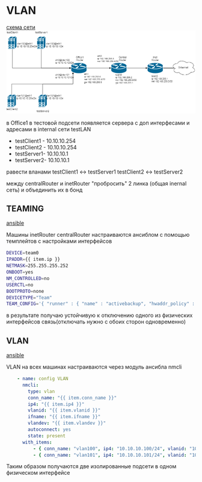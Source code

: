 # VLAN

[схема сети](https://www.draw.io/?lightbox=1&highlight=0000ff&edit=_blank&layers=1&nav=1#R7Vzbkto4EP0aHoey5Bt%2BDJOZJFXZDRVqd5N92RK2ACXGYmxx269fyZaxZRnmEsCGdSqVoJYsS336tKRWQ8%2B8X2w%2FxGg5%2F40GOOxBI9j2zPc9CKFt8n%2BFYJcJHA9mgllMgkwECsGY%2FIul0JDSFQlwojRklIaMLFWhT6MI%2B0yRoTimG7XZlIbqW5dohjXB2EehLv2LBGwupcDxioqPmMzm8tUD6GYVE%2BT%2FnMV0Fcn39aA5Tf9k1QuU9yUnmsxRQDclkfnQM%2B9jSln2abG9x6FQba627LnHA7X7ccc4Yi96wHeR406mg2lgQtOY3gE762KNwpVUxqeI4TjCTI6Y7XIt8a44ILww5NNYCqEf0hXvebiZE4bHS%2BQL4YabCJfN2SLkJcA%2FpgrCYghG9nCmA1Hw6YL4eQWL6c89AOLBKY3YI1qQUNjVnzgOUISkWBoR4Coc6lqQilnjmOFtSSS18gHTBWbxjjfJTdjwJETShE3XysqbkkHkMM7LtiBlSNrgbN93gQP%2FIKGohyWMZ18H8O9Pq4BtRuPNj9Xm9%2BHd3mZKCATcbGWRxmxOZzRC4UMhrai6aPOZ0qVU6g%2FM2E6qD60YVbHCW8K%2BlT5%2FF131bVl6v5U9p4VdqTDCMeHzxnEui7gOvpULpZ5EsegqLe3KpWpnBwFO6Cr2cxJXbduSJGUonmF2RNOyM6Hdo7YS4xAxsladxq%2FgfnDIJTpqRpCTb7GdCWfc90ni0z4Hnusrkf%2BrmAYome9tYkrC8J6GNE57Mw3TGXjunn2lGunIqrwUhBO8Itx9fkYTHI5oQhihEa%2BbUMbootTgXUhmooIJ63upH7gc64FdZX1eLrHeHeikzxe8k4Jv61iXCR%2FRCKu4hkL9w%2F0SlGMnGybc7tkjEe%2BXzAreibWyaMElpXod5hcCUVC9DypkN8EF6T7Q6X5wvTsd1%2BWjI0r4YEvriWH0DcP0TOjZhjWAiplZwO57tusNbGhZjs2bqP1nU5BdVixqP8Y3ephB52Eu6WE8tzkPU7%2BtOO5lum1Fxc8c2zEcdTU50y6%2FrTg25I73l%2BG9O%2FAa4%2F1qCEYjj34Zf%2F3xhL5%2FnBL6bXIHBk3yvuD691LN1fG%2B5kRxcA%2FfEt6%2F%2BUSR4HgteM%2F3kVGA4uCfOU2Yiu5S7FBw%2FLDmikxa5hKQLPk4ytwWd18hifhL8xjSUVN4BdWh6yhUh45OdcvUqe7Acy3xpob5l%2BmU%2BJhPxPiaufGqDfDJVsBVMZJHhjKgUqQpuorHggRB6k3qwkSqhzkFHA6wVM9bB0dNIAeeLZCjx9juhV9C%2FEknFFqfcDycmfh08%2BjsQ6etQUc%2FEDGcsPuQ8FmCG0YCuuoOhbvnZpEw9S3qpzQOffs%2By6vuFi%2FIiuH4j90kDvBq%2BPTHxho9PCEL3ukrSO6rArJWUHCeVuL2It1E3yXpPvAdbwDAcltU5u4t70Q0fnsvmM3NvCc%2Bu6wz9QVcnA5UlbZg7GQpqjzYB86gD22b72CvdCYZNctT4evuo3Air5rPyTkd4ilrntEurMR9bJ3RANRQ2joXpb3zUJphtDBab6wa7cDt0M7oaHdwIbUsp2%2FXEA%2FWEG%2Ff8uTUy3necS81WPg%2F515pPnWjU2XJEkVvH%2FFsc8TvZV2rryuOop1DSc%2BrwHiJQ6nLDMkDgad3J%2FqxtKWh3IMIPBtpzYMmzyZvwJPf6P4aNk7LT05Xu%2FHRlhHnWmdyopNTk8tI%2BdTaLSPPLyOOrQalDy0jznkOhLU3gs0mGF7fjWC9EvVlqkU3gseG3N0Inu1G0KoEfy55I1gPuQ5xY1Q3foHq%2FSLhMGO7d1m2m9fH9rpIfsf2U7IduqbCdjvP%2FGqM7XbH9lOw3bo%2Btlsd28%2B%2BtqsJDI2zXc8uKfIXdPRv5868mnblgMvdmdcCoWfaCSDGKbFuGQjLVHe7DmwYiPqMngyIW87osaC6EblkRk8tEPqV8zpEETCMnmWUQ5FFtCgL8vGVP%2F0LRdTkEVovwOwU%2BjNBJSMq%2F9pOSX%2Fema7s63O29XvD1ykQXFJ9lmO2TH362SdTH2ir%2Fakrmm3p%2FL2sAvXt5OsU2Kj9Na%2B%2Butz71txCpFl01nOXDuXgfu57jof%2BW3vtUjFNMZHUOLv7CQjsyjV37c8f1KWr5V8rOn0Qo%2B0XqW8iz3PpF1dDHtCR5yB5LNOqTTqrW3usV9OHF4sfjMm%2BEl78KI%2F58B8%3D)
![Схема](VLAN.png)

в Office1 в тестовой подсети появляется сервера с доп интерфесами и адресами
в internal сети testLAN
- testClient1 - 10.10.10.254
- testClient2 - 10.10.10.254
- testServer1- 10.10.10.1
- testServer2- 10.10.10.1

равести вланами
testClient1 <-> testServer1
testClient2 <-> testServer2

между centralRouter и inetRouter
"пробросить" 2 линка (общая inernal сеть) и объединить их в бонд

## TEAMING

[ansible](teaming.yml)

Машины inetRouter centralRouter настраиваются ансиблом с помощью темплейтов с настройками интерфейсов

```bash
DEVICE=team0
IPADDR={{ item.ip }}
NETMASK=255.255.255.252
ONBOOT=yes
NM_CONTROLLED=no
USERCTL=no
BOOTPROTO=none
DEVICETYPE="Team"
TEAM_CONFIG='{ "runner" : { "name" : "activebackup", "hwaddr_policy" : "by_active" }, "link_watch": { "name" : "ethtool" } }'
```

в результате получаю устойчивую к отключению одного из физических интерфейсов связь(отключать нужно с обоих сторон одновременно)

## VLAN

[ansible](vlan.yml)

VLAN на всех машинах настраиваются через модуль ансибла nmcli

```yaml
    - name: config VLAN
      nmcli: 
        type: vlan
        conn_name: "{{ item.conn_name }}"
        ip4: "{{ item.ip4 }}"
        vlanid: "{{ item.vlanid }}"
        ifname: "{{ item.ifname }}"
        vlandev: "{{ item.vlandev }}"
        autoconnect: yes
        state: present
      with_items:
          - { conn_name: "vlan100", ip4: "10.10.10.100/24", vlanid: "100", ifname: "vlan100", vlandev: "eth2" }
          - { conn_name: "vlan101", ip4: "10.10.10.101/24", vlanid: "101", ifname: "vlan101", vlandev: "eth2" }

```

Таким образом получаются две изолированные подсети в одном физическом интерфейсе


